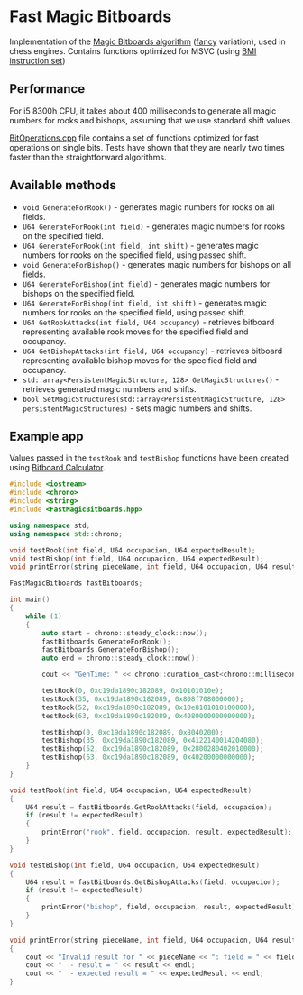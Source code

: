 # Fast Magic Bitboards
Implementation of the [Magic Bitboards algorithm](https://www.chessprogramming.org/Magic_Bitboards) ([fancy](https://www.chessprogramming.org/Magic_Bitboards#Fancy) variation), used in chess engines. Contains functions optimized for MSVC (using [BMI instruction set](https://en.wikipedia.org/wiki/Bit_Manipulation_Instruction_Sets))

## Performance
For i5 8300h CPU, it takes about 400 milliseconds to generate all magic numbers for rooks and bishops, assuming that we use standard shift values.

[BitOperations.cpp](https://github.com/Tearth/Fast-Magic-Bitboards/blob/master/FastMagicBitboards/Source/BitOperations.cpp) file contains a set of functions optimized for fast operations on single bits. Tests have shown that they are nearly two times faster than the straightforward algorithms.

## Available methods
  - `void GenerateForRook()` - generates magic numbers for rooks on all fields.
  - `U64 GenerateForRook(int field)` - generates magic numbers for rooks on the specified field.
  - `U64 GenerateForRook(int field, int shift)` - generates magic numbers for rooks on the specified field, using passed shift.
  - `void GenerateForBishop()` - generates magic numbers for bishops on all fields.
  - `U64 GenerateForBishop(int field)` - generates magic numbers for bishops on the specified field.
  - `U64 GenerateForBishop(int field, int shift)` - generates magic numbers for rooks on the specified field, using passed shift.
  - `U64 GetRookAttacks(int field, U64 occupancy)` - retrieves bitboard representing available rook moves for the specified field and occupancy.
  - `U64 GetBishopAttacks(int field, U64 occupancy)` - retrieves bitboard representing available bishop moves for the specified field and occupancy.
  - `std::array<PersistentMagicStructure, 128> GetMagicStructures()` - retrieves generated magic numbers and shifts.
  - `bool SetMagicStructures(std::array<PersistentMagicStructure, 128> persistentMagicStructures)` - sets magic numbers and shifts.

## Example app
Values passed in the `testRook` and `testBishop` functions have been created using [Bitboard Calculator](http://cinnamonchess.altervista.org/bitboard_calculator/Calc.html).

```cpp
#include <iostream>
#include <chrono>
#include <string>
#include <FastMagicBitboards.hpp>

using namespace std;
using namespace std::chrono;

void testRook(int field, U64 occupacion, U64 expectedResult);
void testBishop(int field, U64 occupacion, U64 expectedResult);
void printError(string pieceName, int field, U64 occupacion, U64 result, U64 expectedResult);

FastMagicBitboards fastBitboards;

int main()
{
	while (1)
	{
		auto start = chrono::steady_clock::now();
		fastBitboards.GenerateForRook();
		fastBitboards.GenerateForBishop();
		auto end = chrono::steady_clock::now();

		cout << "GenTime: " << chrono::duration_cast<chrono::milliseconds>(end - start).count() << " ms" << endl;

		testRook(0, 0xc19da1890c182089, 0x10101010e);
		testRook(35, 0xc19da1890c182089, 0x808f708000000);
		testRook(52, 0xc19da1890c182089, 0x10e8101010100000);
		testRook(63, 0xc19da1890c182089, 0x4080000000000000);

		testBishop(0, 0xc19da1890c182089, 0x8040200);
		testBishop(35, 0xc19da1890c182089, 0x4122140014204080);
		testBishop(52, 0xc19da1890c182089, 0x2800280402010000);
		testBishop(63, 0xc19da1890c182089, 0x40200000000000);
	}
}

void testRook(int field, U64 occupacion, U64 expectedResult)
{
	U64 result = fastBitboards.GetRookAttacks(field, occupacion);
	if (result != expectedResult)
	{
		printError("rook", field, occupacion, result, expectedResult);
	}
}

void testBishop(int field, U64 occupacion, U64 expectedResult)
{
	U64 result = fastBitboards.GetBishopAttacks(field, occupacion);
	if (result != expectedResult)
	{
		printError("bishop", field, occupacion, result, expectedResult);
	}
}

void printError(string pieceName, int field, U64 occupacion, U64 result, U64 expectedResult)
{
	cout << "Invalid result for " << pieceName << ": field = " << field << ", occupacion = " << occupacion << endl;
	cout << "  - result = " << result << endl;
	cout << "  - expected result = " << expectedResult << endl;
}
```